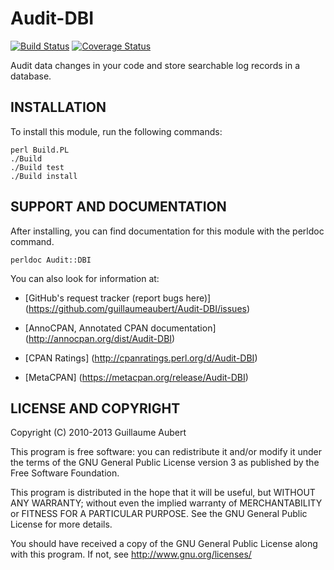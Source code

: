 Audit-DBI
========

[![Build Status](https://travis-ci.org/guillaumeaubert/Audit-DBI.png?branch=master)](https://travis-ci.org/guillaumeaubert/Audit-DBI)
[![Coverage Status](https://coveralls.io/repos/guillaumeaubert/Audit-DBI/badge.png?branch=master)](https://coveralls.io/r/guillaumeaubert/Audit-DBI?branch=master)

Audit data changes in your code and store searchable log records in a database.


INSTALLATION
------------

To install this module, run the following commands:

	perl Build.PL
	./Build
	./Build test
	./Build install


SUPPORT AND DOCUMENTATION
-------------------------

After installing, you can find documentation for this module with the
perldoc command.

	perldoc Audit::DBI


You can also look for information at:

 * [GitHub's request tracker (report bugs here)]
   (https://github.com/guillaumeaubert/Audit-DBI/issues)

 * [AnnoCPAN, Annotated CPAN documentation]
   (http://annocpan.org/dist/Audit-DBI)

 * [CPAN Ratings]
   (http://cpanratings.perl.org/d/Audit-DBI)

 * [MetaCPAN]
   (https://metacpan.org/release/Audit-DBI)


LICENSE AND COPYRIGHT
---------------------

Copyright (C) 2010-2013 Guillaume Aubert

This program is free software: you can redistribute it and/or modify it under
the terms of the GNU General Public License version 3 as published by the Free
Software Foundation.

This program is distributed in the hope that it will be useful, but WITHOUT ANY
WARRANTY; without even the implied warranty of MERCHANTABILITY or FITNESS FOR A
PARTICULAR PURPOSE. See the GNU General Public License for more details.

You should have received a copy of the GNU General Public License along with
this program. If not, see http://www.gnu.org/licenses/

